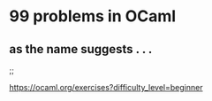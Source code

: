 # 99 problems in OCaml

## as the name suggests . . . 
;;  

https://ocaml.org/exercises?difficulty_level=beginner
